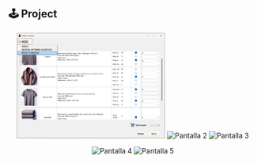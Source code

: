 

## 🕹️ Project

<p align="center">
  <img src="images/Gestio inventari 4.png" alt="Pantalla 1" width="300" />
  <img src="public/assets/images/hangman-readme2.png" alt="Pantalla 2" width="300" />
  <img src="public/assets/images/hangman-readme3.png" alt="Pantalla 3" width="300" />
</p>

<p align="center">
  <img src="public/assets/images/hangman-readme4.png" alt="Pantalla 4" width="300" />
  <img src="public/assets/images/hangman-readme5.png" alt="Pantalla 5" width="300" />
</p>
